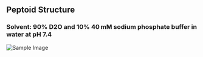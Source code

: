 ## Peptoid Structure

### Solvent: 90% D2O and 10% 40 mM sodium phosphate buffer in water at pH 7.4

![Sample Image](./image.jpg "19AE1-4-A Structure")
